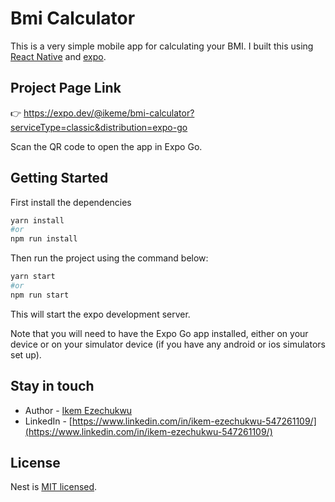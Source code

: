 # Bmi Calculator
This is a very simple mobile app for calculating your BMI.
I built this using [React Native](https://reactnative.dev/) and [expo](https://expo.dev/).

## Project Page Link
:point_right: https://expo.dev/@ikeme/bmi-calculator?serviceType=classic&distribution=expo-go

Scan the QR code to open the app in Expo Go.

## Getting Started
First install the dependencies

```bash
yarn install
#or
npm run install
```

Then run the project using the command below:

```bash
yarn start
#or
npm run start
```

This will start the expo development server.

Note that you will need to have the Expo Go app installed, either on your device or on your simulator device (if you have any android or ios simulators set up).

## Stay in touch

- Author - [Ikem Ezechukwu](ikem.ezechukwu@outlook.com)
- LinkedIn - [https://www.linkedin.com/in/ikem-ezechukwu-547261109/](https://www.linkedin.com/in/ikem-ezechukwu-547261109/)


## License

Nest is [MIT licensed](LICENSE).